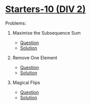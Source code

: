 # [Starters-10 (DIV 2)](https://www.codechef.com/START10B)

Problems:

1. Maximise the Subsequence Sum

    - [Question](https://www.codechef.com/START10B/problems/SIGNFLIP)
    - [Solution](./1.%20Maximise%20the%20Subsequence%20Sum.cpp)

2. Remove One Element

    - [Question](https://www.codechef.com/START10B/problems/REMONE)
    - [Solution](./2.%20Remove%20One%20Element.cpp)

3. Magical Flips

    - [Question](https://www.codechef.com/START10B/problems/CRDFLP)
    - [Solution](./3.%20Magical%20Flips.cpp)
